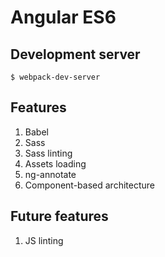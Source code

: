 # Angular ES6

## Development server

```
$ webpack-dev-server
```

## Features

1. Babel
1. Sass
1. Sass linting
1. Assets loading
1. ng-annotate
1. Component-based architecture

## Future features

1. JS linting
